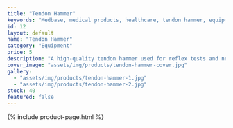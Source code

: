 ```yaml
---
title: "Tendon Hammer"
keywords: "Medbase, medical products, healthcare, tendon hammer, equipment, reflex test, neurological examination"
id: 12
layout: default
name: "Tendon Hammer"
category: "Equipment"
price: 5
description: "A high-quality tendon hammer used for reflex tests and neurological examinations. Features a comfortable grip and durable construction, ensuring accuracy and reliability."
cover_image: "assets/img/products/tendon-hammer-cover.jpg"
gallery:
  - "assets/img/products/tendon-hammer-1.jpg"
  - "assets/img/products/tendon-hammer-2.jpg"
stock: 40
featured: false
---
```

{% include product-page.html %}